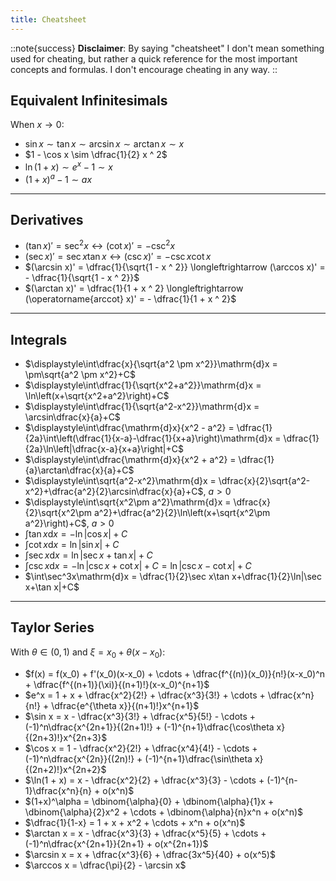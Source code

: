 ```yaml
---
title: Cheatsheet
---
```


::note{success}
**Disclaimer**: By saying "cheatsheet" I don't mean something used for cheating, but rather a quick reference for the most important concepts and formulas. I don't encourage cheating in any way.
::

## Equivalent Infinitesimals

When $x\to0$:

 - $\sin x\sim \tan x\sim\arcsin x\sim\arctan x\sim x$
 - $1 - \cos x \sim \dfrac{1}{2} x ^ 2$
 - $\ln(1 + x) \sim e^x - 1 \sim x$
 - $(1 + x) ^ a - 1 \sim ax$

---

## Derivatives

 - $(\tan x)' = \sec ^ 2 x \longleftrightarrow (\cot x)' = - \csc ^ 2 x$
 - $(\sec x)' = \sec x \tan x \longleftrightarrow (\csc x)' = - \csc x \cot x$
 - $(\arcsin x)' = \dfrac{1}{\sqrt{1 - x ^ 2}} \longleftrightarrow (\arccos x)' = - \dfrac{1}{\sqrt{1 - x ^ 2}}$
 - $(\arctan x)' = \dfrac{1}{1 + x ^ 2} \longleftrightarrow (\operatorname{arccot} x)' = - \dfrac{1}{1 + x ^ 2}$

---

## Integrals

 - $\displaystyle\int\dfrac{x}{\sqrt{a^2 \pm x^2}}\mathrm{d}x = \pm\sqrt{a^2 \pm x^2}+C$
 - $\displaystyle\int\dfrac{1}{\sqrt{x^2+a^2}}\mathrm{d}x = \ln\left(x+\sqrt{x^2+a^2}\right)+C$
 - $\displaystyle\int\dfrac{1}{\sqrt{a^2-x^2}}\mathrm{d}x = \arcsin\dfrac{x}{a}+C$
 - $\displaystyle\int\dfrac{\mathrm{d}x}{x^2 - a^2} = \dfrac{1}{2a}\int\left(\dfrac{1}{x-a}-\dfrac{1}{x+a}\right)\mathrm{d}x = \dfrac{1}{2a}\ln\left|\dfrac{x-a}{x+a}\right|+C$
 - $\displaystyle\int\dfrac{\mathrm{d}x}{x^2 + a^2} = \dfrac{1}{a}\arctan\dfrac{x}{a}+C$
 - $\displaystyle\int\sqrt{a^2-x^2}\mathrm{d}x = \dfrac{x}{2}\sqrt{a^2-x^2}+\dfrac{a^2}{2}\arcsin\dfrac{x}{a}+C$, $a>0$
 - $\displaystyle\int\sqrt{x^2\pm a^2}\mathrm{d}x = \dfrac{x}{2}\sqrt{x^2\pm a^2}+\dfrac{a^2}{2}\ln\left(x+\sqrt{x^2\pm a^2}\right)+C$, $a>0$
 - $\int\tan x\mathrm{d}x = -\ln|\cos x|+C$
 - $\int\cot x\mathrm{d}x = \ln|\sin x|+C$
 - $\int\sec x\mathrm{d}x = \ln|\sec x+\tan x|+C$
 - $\int\csc x\mathrm{d}x = -\ln|\csc x+\cot x|+C = \ln|\csc x-\cot x|+C$
 - $\int\sec^3x\mathrm{d}x = \dfrac{1}{2}\sec x\tan x+\dfrac{1}{2}\ln|\sec x+\tan x|+C$

---

## Taylor Series

With $\theta\in(0, 1)$ and $\xi = x_0 + \theta(x - x_0)$:

 - $f(x) = f(x_0) + f'(x_0)(x-x_0) + \cdots + \dfrac{f^{(n)}(x_0)}{n!}(x-x_0)^n + \dfrac{f^{(n+1)}(\xi)}{(n+1)!}(x-x_0)^{n+1}$
 - $e^x = 1 + x + \dfrac{x^2}{2!} + \dfrac{x^3}{3!} + \cdots + \dfrac{x^n}{n!} + \dfrac{e^{\theta x}}{(n+1)!}x^{n+1}$
 - $\sin x = x - \dfrac{x^3}{3!} + \dfrac{x^5}{5!} - \cdots + (-1)^n\dfrac{x^{2n+1}}{(2n+1)!} + (-1)^{n+1}\dfrac{\cos\theta x}{(2n+3)!}x^{2n+3}$
 - $\cos x = 1 - \dfrac{x^2}{2!} + \dfrac{x^4}{4!} - \cdots + (-1)^n\dfrac{x^{2n}}{(2n)!} + (-1)^{n+1}\dfrac{\sin\theta x}{(2n+2)!}x^{2n+2}$
 - $\ln(1 + x) = x - \dfrac{x^2}{2} + \dfrac{x^3}{3} - \cdots + (-1)^{n-1}\dfrac{x^n}{n} + o(x^n)$
 - $(1+x)^\alpha = \dbinom{\alpha}{0} + \dbinom{\alpha}{1}x + \dbinom{\alpha}{2}x^2 + \cdots + \dbinom{\alpha}{n}x^n + o(x^n)$
 - $\dfrac{1}{1-x} = 1 + x + x^2 + \cdots + x^n + o(x^n)$
 - $\arctan x = x - \dfrac{x^3}{3} + \dfrac{x^5}{5} + \cdots + (-1)^n\dfrac{x^{2n+1}}{2n+1} + o(x^{2n+1})$
 - $\arcsin x = x + \dfrac{x^3}{6} + \dfrac{3x^5}{40} + o(x^5)$
 - $\arccos x = \dfrac{\pi}{2} - \arcsin x$
